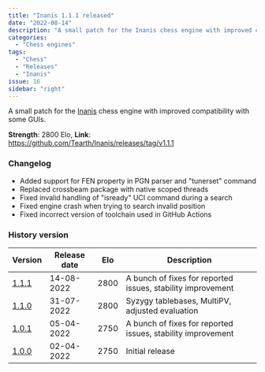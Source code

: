 ```yaml
---
title: "Inanis 1.1.1 released"
date: "2022-08-14"
description: "A small patch for the Inanis chess engine with improved compatibility with some GUIs."
categories:
  - "Chess engines"
tags:
  - "Chess"
  - "Releases"
  - "Inanis"
issue: 16
sidebar: "right"
---
```


A small patch for the [Inanis](https://github.com/Tearth/Inanis) chess engine with improved compatibility with some GUIs.

**Strength**: 2800 Elo, **Link**: https://github.com/Tearth/Inanis/releases/tag/v1.1.1

<!--more-->

### Changelog

 - Added support for FEN property in PGN parser and "tunerset" command
 - Replaced crossbeam package with native scoped threads
 - Fixed invalid handling of "isready" UCI command during a search
 - Fixed engine crash when trying to search invalid position
 - Fixed incorrect version of toolchain used in GitHub Actions

### History version

| Version                                                       | Release date | Elo  | Description  |
|---------------------------------------------------------------|--------------|------|--------------|
| [1.1.1](https://github.com/Tearth/Inanis/releases/tag/v1.1.1) | 14-08-2022   | 2800 | A bunch of fixes for reported issues, stability improvement |
| [1.1.0](https://github.com/Tearth/Inanis/releases/tag/v1.1.0) | 31-07-2022   | 2800 | Syzygy tablebases, MultiPV, adjusted evaluation |
| [1.0.1](https://github.com/Tearth/Inanis/releases/tag/v1.0.1) | 05-04-2022   | 2750 | A bunch of fixes for reported issues, stability improvement |
| [1.0.0](https://github.com/Tearth/Inanis/releases/tag/v1.0.0) | 02-04-2022   | 2750 | Initial release |